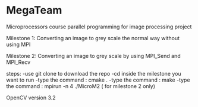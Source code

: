 # MegaTeam
Microprocessors course parallel programming for image processing project


Milestone 1: Converting an image to grey scale the normal way without using MPI 


Milestone 2: Converting an image to grey scale by using MPI_Send and MPI_Recv 

steps:
-use git clone to download the repo
-cd inside the milestone you want to run
-type the command : cmake .
-type the command : make 
-type the command : mpirun -n 4 ./MicroM2  ( for milestone 2 only)



OpenCV version 3.2
